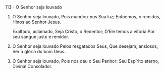 113 - O Senhor seja louvado

1. O Senhor seja louvado,
   Pois mandou-nos Sua luz;
   Entoemos, ó remidos,
   Hinos ao Senhor Jesus.

   Exaltado, aclamado,
   Seja Cristo, o Redentor;
   D’Ele temos a vitória
   Por seu sangue justo e remidor.

2. O Senhor seja louvado
   Pelos resgatados Seus,
   Que desejam, ansiosos,
   Ver a glória do bom Deus.

3. O Senhor seja louvado,
   Pois nos deu o Seu Penhor:
   Seu Espírito eterno,
   Divinal Consolador.

